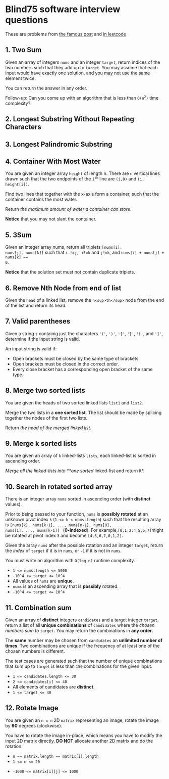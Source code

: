 # Blind75 software interview questions

[post]: https://www.techinterviewhandbook.org/coding-interview-study-plan/
[leetcode]: https://leetcode.com/list/9pg1ipdh/

These are problems from [the famous post][post] and [in leetcode][leetcode]

## 1. Two Sum

Given an array of integers <code>nums</code> and an integer `target`,
return indices of the two numbers such that they add up to
<code>target</code>. You may assume that each input would have exactly one
solution, and you may not use the same element twice.

You can return the answer in any order.

Follow-up: Can you come up with an algorithm that is less than
<code>O(n<sup>2</sup>)</code> time complexity?

## 2. Longest Substring Without Repeating Characters

## 3. Longest Palindromic Substring

## 4. Container With Most Water

You are given an integer array <code>height</code> of length n. There are `n`
vertical lines drawn such that the two endpoints of the
<code>i<sup>th</sup></code> line are <code>(i,0)</code> and `(i, height[i])`.

Find two lines that together with the x-axis form a container, such that
the container contains the most water.

Return _the maximum amount of water a container can store_.

**Notice** that you may not slant the container.

## 5. 3Sum

Given an integer array nums, return all triplets
<code>[nums[i], nums[j], nums[k]]</code> such that <code>i !=j, i!=k</code>
and <code>j!=k</code>, and <code>nums[i] + nums[j] + nums[k] == 0</code>.

**Notice** that the solution set must not contain duplicate triplets.

## 6. Remove Nth Node from end of list

Given the <code>head</code> of a linked list, remove the `n<sup>th</sup>`
node from the end of the list and return its head.

## 7. Valid parentheses

Given a string <code>s</code> containig just the characters
<code>'('</code>, <code>')'</code>, <code>'{'</code>, <code>'}'</code>,
<code>'['</code>, and <code>']'</code>, determine if the input string is
valid.

An input string is valid if:

- Open brackets must be closed by the same type of brackets.
- Open brackets must be closed in the correct order.
- Every close bracket has a corresponding open bracket of the same type.

## 8. Merge two sorted lists

You are given the heads of two sorted linked lists <code>list1</code> and
<code>list2</code>.

Merge the two lists in a **one sorted list**. The list should be made by
splicing together the nodes of the first two lists.

Return _the head of the merged linked list_.

## 9. Merge k sorted lists

You are given an array of <code>k</code> linked-lists <code>lists</code>,
each linked-list is sorted in ascending order.

_Merge all the linked-lists into \*\*one sorted_ linked-list and return it\*.

## 10. Search in rotated sorted array

There is an integer array <code>nums</code> sorted in ascending order (with
**distinct** values).

Prior to being passed to your function, <code>nums</code> is **possibly
rotated** at an unknown pivot index <code>k</code>
(<code>1 <= k < nums.length</code>) such that the resulting array is
<code>[nums[k], nums[k+1], ..., nums[n-1], nums[0], nums[1], ..., nums[k-1]]
</code> (**0-indexed**). For example,<code>[0,1,2,4,5,6,7]</code>might be
rotated at pivot index <code>3</code> and become <code>[4,5,6,7,0,1,2]</code>.

Given the array <code>nums</code> after the possible rotation and an integer
<code>target</code>, return the _index_ of <code>target</code> if it is in
<code>nums</code>, or <code>-1</code> if it is not in <code>nums</code>.

You must write an algorithm with <code>O(log n)</code> runtime complexity.

- <code>1 <= nums.length <= 5000</code>
- <code>-10^4 <= target <= 10^4</code>
- All values of <code>nums</code> are **unique**.
- <code>nums</code> is an ascending array that is **possibly** rotated.
- <code>-10^4 <= target <= 10^4</code>

## 11. Combination sum

Given an array of **distinct** integers <code>candidates</code> and a target
integer <code>target</code>, return a list of all **unique combinations** of
<code>candidates</code> where the _chosen numbers sum to_ <code>target</code>.
You may return the combinations in **any order**.

The **same** number may be chosen from <code>candidates</code> an **unlimited
number of times**. Two combinations are unique if the frequency of at least one
of the chosen numbers is different.

The test cases are generated such that the number of unique combinations that
sum up to <code>target</code> is less than `150` combinations for the given
input.

- <code>1 <= candidates.length <= 30</code>
- <code>2 <= candidates[i] <= 40</code>
- All elements of candidates are **distinct**.
- <code>1 <= target <= 40</code>

## 12. Rotate Image

You are given an <code>n x n</code> 2D `matrix` representing an image, rotate
the image by **90** degrees (clockwise).

You have to rotate the image in-place, which means you have to modify the
input 2D matrix directly. **DO NOT** allocate another 2D matrix and do the
rotation.

- <code>n == matrix.length == matrix[i].length</code>
- <code>1 <= n <= 20</code>
<!-- markdownlint-disable MD052 -->
- <code>-1000 <= matrix[i][j] <= 1000</code>
